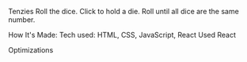 Tenzies
Roll the dice. Click to hold a die. Roll until all dice are the same number.

How It's Made:
Tech used: HTML, CSS, JavaScript, React Used React

Optimizations